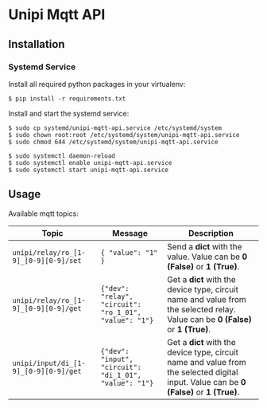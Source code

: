 # Unipi Mqtt API

## Installation

### Systemd Service

Install all required python packages in your virtualenv:

```console
$ pip install -r requirements.txt
```

Install and start the systemd service:

```console
$ sudo cp systemd/unipi-mqtt-api.service /etc/systemd/system
$ sudo chown root:root /etc/systemd/system/unipi-mqtt-api.service
$ sudo chmod 644 /etc/systemd/system/unipi-mqtt-api.service

$ sudo systemctl daemon-reload
$ sudo systemctl enable unipi-mqtt-api.service
$ sudo systemctl start unipi-mqtt-api.service
```

## Usage

Available mqtt topics:

Topic | Message | Description
------ | ------ | ------
`unipi/relay/ro_[1-9]_[0-9][0-9]/set` | `{ "value": "1" }` | Send a **dict** with the value. Value can be **0 (False)** or **1 (True)**. | Enable/disable the selected relay.
`unipi/relay/ro_[1-9]_[0-9][0-9]/get` | `{"dev": "relay", "circuit": "ro_1_01", "value": "1"}` | Get a **dict** with the device type, circuit name and value from the selected relay. Value can be **0 (False)** or **1 (True)**. | This topic contains the current status for one of the relays.
`unipi/input/di_[1-9]_[0-9][0-9]/get` | `{"dev": "input", "circuit": "di_1_01", "value": "1"}` | Get a **dict** with the device type, circuit name and value from the selected digital input. Value can be **0 (False)** or **1 (True)**. | This topic contains the current status for one of the digital inputs.
